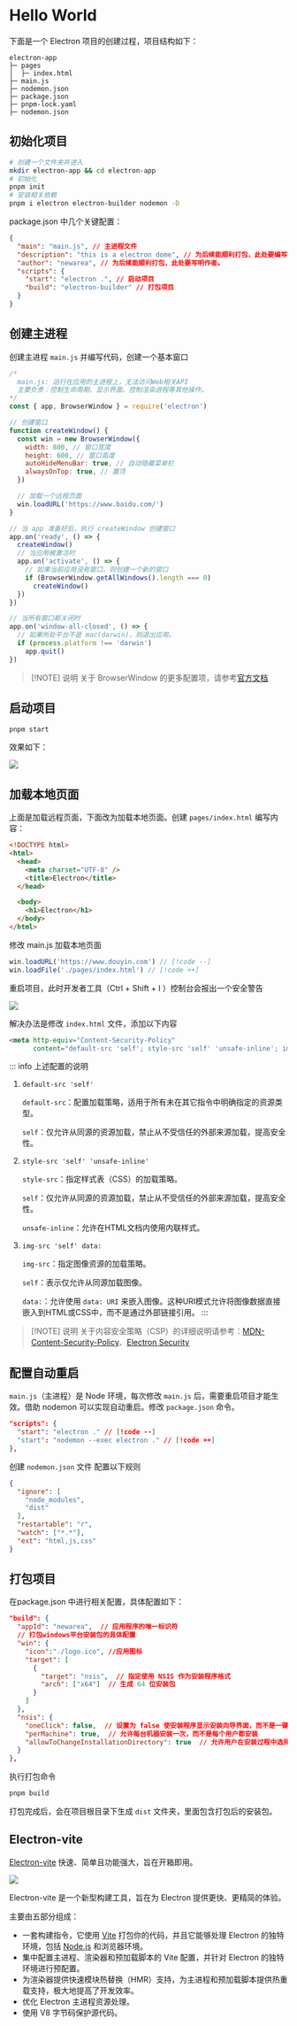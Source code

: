# Hello World

下面是一个 Electron 项目的创建过程，项目结构如下：

```
electron-app
├─ pages
│  ├─ index.html
├─ main.js
├─ nodemon.json
├─ package.json
├─ pnpm-lock.yaml
├─ nodemon.json
```
## 初始化项目

```bash
# 创建一个文件夹并进入
mkdir electron-app && cd electron-app
# 初始化
pnpm init
# 安装相关依赖
pnpm i electron electron-builder nodemon -D
```

package.json 中几个关键配置：

```json
{
  "main": "main.js", // 主进程文件
  "description": "this is a electron dome", // 为后续能顺利打包，此处要编写描述。
  "author": "newarea", // 为后续能顺利打包，此处要写明作者。
  "scripts": {
    "start": "electron .", // 启动项目
    "build": "electron-builder" // 打包项目
  }
}
```

## 创建主进程

创建主进程 `main.js` 并编写代码，创建一个基本窗口

```js
/*
  main.js: 运行在应用的主进程上，无法访问Web相关API
  主要负责：控制生命周期、显示界面、控制渲染进程等其他操作。
*/
const { app, BrowserWindow } = require('electron')

// 创建窗口
function createWindow() {
  const win = new BrowserWindow({
    width: 800, // 窗口宽度
    height: 600, // 窗口高度
    autoHideMenuBar: true, // 自动隐藏菜单栏
    alwaysOnTop: true, // 置顶
  })

  // 加载一个远程页面
  win.loadURL('https://www.baidu.com/')
}

// 当 app 准备好后，执行 createWindow 创建窗口
app.on('ready', () => {
  createWindow()
  // 当应用被激活时
  app.on('activate', () => {
    // 如果当前应用没有窗口，则创建一个新的窗口
    if (BrowserWindow.getAllWindows().length === 0)
      createWindow()
  })
})

// 当所有窗口都关闭时
app.on('window-all-closed', () => {
  // 如果所处平台不是 mac(darwin)，则退出应用。
  if (process.platform !== 'darwin')
    app.quit()
})
```

> [!NOTE] 说明
> 关于 BrowserWindow 的更多配置项，请参考[官方文档](https://www.electronjs.org/zh/docs/latest/api/base-window##%E5%AE%9E%E4%BE%8B%E5%B1%9E%E6%80%A7)

## 启动项目

```bash
pnpm start
```

效果如下：

![](https://image.newarea.site/2025-01-12_17-41-49.png)

## 加载本地页面

上面是加载远程页面，下面改为加载本地页面。创建 `pages/index.html` 编写内容：

```html
<!DOCTYPE html>
<html>
  <head>
    <meta charset="UTF-8" />
    <title>Electron</title>
  </head>

  <body>
    <h1>Electron</h1>
  </body>
</html>
```

修改 main.js 加载本地页面

```js
win.loadURL('https://www.douyin.com') // [!code --]
win.loadFile('./pages/index.html') // [!code ++]
```

重启项目，此时开发者工具（Ctrl + Shift + I ）控制台会报出一个安全警告

![](https://image.newarea.site/2025-01-12_16-35-00.png)

解决办法是修改 `index.html` 文件，添加以下内容

```html
<meta http-equiv="Content-Security-Policy"
      content="default-src 'self'; style-src 'self' 'unsafe-inline'; img-src 'self' data:;">
```

::: info 上述配置的说明

1. `default-src 'self'`

   `default-src`：配置加载策略，适用于所有未在其它指令中明确指定的资源类型。

   `self`：仅允许从同源的资源加载，禁止从不受信任的外部来源加载，提高安全性。

2. `style-src 'self' 'unsafe-inline'`

   `style-src`：指定样式表（CSS）的加载策略。

   `self`：仅允许从同源的资源加载，禁止从不受信任的外部来源加载，提高安全性。

   `unsafe-inline`：允许在HTML文档内使用内联样式。

3. `img-src 'self' data:`

   `img-src`：指定图像资源的加载策略。

   `self`：表示仅允许从同源加载图像。

   `data:`：允许使用 `data: URI` 来嵌入图像。这种URI模式允许将图像数据直接嵌入到HTML或CSS中，而不是通过外部链接引用。
:::

> [!NOTE] 说明
> 关于内容安全策略（CSP）的详细说明请参考：[MDN-Content-Security-Policy](https://developer.mozilla.org/zh-CN/docs/Web/HTTP/Headers/Content-Security-Policy)、[Electron Security](https://www.electronjs.org/docs/latest/tutorial/security)

## 配置自动重启

`main.js`（主进程）是 Node 环境，每次修改 `main.js` 后，需要重启项目才能生效。借助 nodemon 可以实现自动重启。修改 `package.json` 命令。

```json
"scripts": {
  "start": "electron ." // [!code --]
  "start": "nodemon --exec electron ." // [!code ++]
},
```

创建 `nodemon.json` 文件 配置以下规则

```json
{
  "ignore": [
    "node_modules",
    "dist"
  ],
  "restartable": "r",
  "watch": ["*.*"],
  "ext": "html,js,css"
}
```

## 打包项目

在package.json 中进行相关配置，具体配置如下：

```json
"build": {
  "appId": "newarea",  // 应用程序的唯一标识符
  // 打包windows平台安装包的具体配置
  "win": {
    "icon":"./logo.ico", //应用图标
    "target": [
      {
        "target": "nsis",  // 指定使用 NSIS 作为安装程序格式
        "arch": ["x64"]  // 生成 64 位安装包
      }
    ]
  },
  "nsis": {
    "oneClick": false,  // 设置为 false 使安装程序显示安装向导界面，而不是一键安装
    "perMachine": true,  // 允许每台机器安装一次，而不是每个用户都安装
    "allowToChangeInstallationDirectory": true  // 允许用户在安装过程中选择安装目录
  }
},
```

执行打包命令

```bash
pnpm build
```

打包完成后，会在项目根目录下生成 `dist` 文件夹，里面包含打包后的安装包。

## Electron-vite

[Electron-vite](https://cn-evite.netlify.app/) 快速、简单且功能强大，旨在开箱即用。

![](https://image.newarea.site/2025-01-13_11-13-00.png)

Electron-vite 是一个新型构建工具，旨在为 Electron 提供更快、更精简的体验。

主要由五部分组成：
- 一套构建指令，它使用 [Vite](https://cn.vitejs.dev/) 打包你的代码，并且它能够处理 Electron 的独特环境，包括 [Node.js](https://nodejs.org/) 和浏览器环境。
- 集中配置主进程、渲染器和预加载脚本的 Vite 配置，并针对 Electron 的独特环境进行预配置。
- 为渲染器提供快速模块热替换（HMR）支持，为主进程和预加载脚本提供热重载支持，极大地提高了开发效率。
- 优化 Electron 主进程资源处理。
- 使用 V8 字节码保护源代码。
